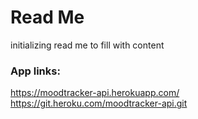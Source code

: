 # Read Me
initializing read me to fill with content

### App links:
https://moodtracker-api.herokuapp.com/
https://git.heroku.com/moodtracker-api.git
